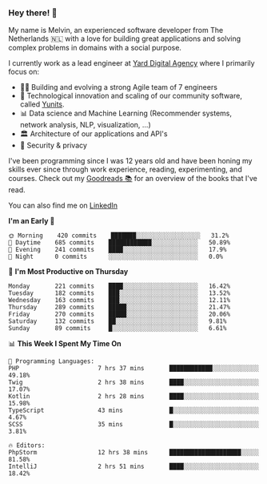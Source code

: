 ### Hey there! 👋

My name is Melvin, an experienced software developer from The Netherlands 🇳🇱 with a love for building great applications and solving complex problems in domains with a social purpose. 

I currently work as a lead engineer at [Yard Digital Agency](https://github.com/yardinternet) where I primarily focus on:

* 👏🏼 Building and evolving a strong Agile team of 7 engineers
* 🚀 Technological innovation and scaling of our community software, called [Yunits](https://www.yunits.com/).
* 📊 Data science and Machine Learning (Recommender systems, network analysis, NLP, visualization, ...)
* 🏛 Architecture of our applications and API's
* 🔐 Security & privacy

I've been programming since I was 12 years old and have been honing my skills ever since through work experience, reading, experimenting, and courses.
Check out my [Goodreads 📚](https://goodreads.com/melvinkoopmans) for an overview of the books that I've read. 

You can also find me on [LinkedIn](https://www.linkedin.com/in/melvinkoopmans)

<!--START_SECTION:waka-->
**I'm an Early 🐤** 

```text
🌞 Morning    420 commits    ███████░░░░░░░░░░░░░░░░░░   31.2% 
🌆 Daytime    685 commits    ████████████░░░░░░░░░░░░░   50.89% 
🌃 Evening    241 commits    ████░░░░░░░░░░░░░░░░░░░░░   17.9% 
🌙 Night      0 commits      ░░░░░░░░░░░░░░░░░░░░░░░░░   0.0%

```
📅 **I'm Most Productive on Thursday** 

```text
Monday       221 commits    ████░░░░░░░░░░░░░░░░░░░░░   16.42% 
Tuesday      182 commits    ███░░░░░░░░░░░░░░░░░░░░░░   13.52% 
Wednesday    163 commits    ███░░░░░░░░░░░░░░░░░░░░░░   12.11% 
Thursday     289 commits    █████░░░░░░░░░░░░░░░░░░░░   21.47% 
Friday       270 commits    █████░░░░░░░░░░░░░░░░░░░░   20.06% 
Saturday     132 commits    ██░░░░░░░░░░░░░░░░░░░░░░░   9.81% 
Sunday       89 commits     █░░░░░░░░░░░░░░░░░░░░░░░░   6.61%

```


📊 **This Week I Spent My Time On** 

```text
💬 Programming Languages: 
PHP                      7 hrs 37 mins       ████████████░░░░░░░░░░░░░   49.18% 
Twig                     2 hrs 38 mins       ████░░░░░░░░░░░░░░░░░░░░░   17.07% 
Kotlin                   2 hrs 28 mins       ████░░░░░░░░░░░░░░░░░░░░░   15.98% 
TypeScript               43 mins             █░░░░░░░░░░░░░░░░░░░░░░░░   4.67% 
SCSS                     35 mins             █░░░░░░░░░░░░░░░░░░░░░░░░   3.81%

🔥 Editors: 
PhpStorm                 12 hrs 38 mins      ████████████████████░░░░░   81.58% 
IntelliJ                 2 hrs 51 mins       ████░░░░░░░░░░░░░░░░░░░░░   18.42%

```


<!--END_SECTION:waka-->
